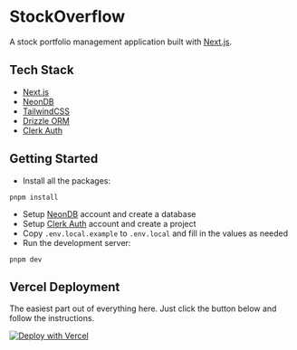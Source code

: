 # StockOverflow

A stock portfolio management application built with [Next.js](https://nextjs.org/).

## Tech Stack

- [Next.js](https://nextjs.org/)
- [NeonDB](https://neon.tech/)
- [TailwindCSS](https://tailwindcss.com/)
- [Drizzle ORM](https://orm.drizzle.team/)
- [Clerk Auth](https://clerk.com/)

## Getting Started

- Install all the packages:

```
pnpm install
```

- Setup [NeonDB](https://neon.tech/) account and create a database
- Setup [Clerk Auth](https://clerk.com/) account and create a project
- Copy `.env.local.example` to `.env.local` and fill in the values as needed
- Run the development server:

```
pnpm dev
```

## Vercel Deployment

The easiest part out of everything here. Just click the button below and follow the instructions.

[![Deploy with Vercel](https://vercel.com/button)](https://vercel.com/new/clone?repository-url=https%3A%2F%2Fgithub.com%2Famithmkini%2Fstockoverflow%2Ftree%2Fmain&env=DRIZZLE_DATABASE_URL,NEXT_PUBLIC_CLERK_PUBLISHABLE_KEY,CLERK_SECRET_KEY,NEXT_PUBLIC_CLERK_SIGN_IN_URL,NEXT_PUBLIC_CLERK_SIGN_UP_URL,NEXT_PUBLIC_CLERK_AFTER_SIGN_IN_URL,NEXT_PUBLIC_CLERK_AFTER_SIGN_UP_URL&envDescription=Requires%20NeonDB%20and%20Clerk%20projects&envLink=https%3A%2F%2Fgithub.com%2Famithmkini%2Fstockoverflow%2Fblob%2Fmain%2F.env.local.example)
